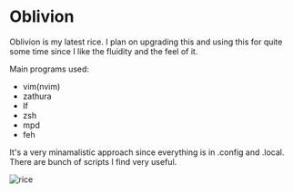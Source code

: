 # Oblivion

Oblivion is my latest rice. I plan on upgrading this and using this for quite some time since I like the 
fluidity and the feel of it.

Main programs used:
- vim(nvim)
- zathura
- lf 
- zsh
- mpd
- feh

It's a very minamalistic approach since everything is in .config and .local.
There are bunch of scripts I find very useful.

![rice](rice.png)
